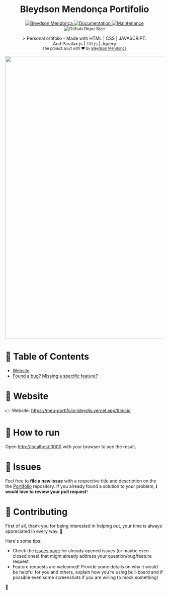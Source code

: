 <h1 align="center">Bleydson Mendonça Portifolio</h1>

<p align="center">	
   <a href="https://www.linkedin.com/in/bleydson-mendon%C3%A7a-24a1b2164/">
      <img alt="Bleydson Mendonça" src="https://img.shields.io/badge/-BleydsonM-4070f4?style=flat&logo=Linkedin&logoColor=white" />
   </a>
  <a href="https://github.com/BleydJS/Meu-Portifolio#readme">
    <img alt="Documentation" src="https://img.shields.io/badge/documentation-yes-4070f4.svg" target="_blank" />
  </a>
  <a href="">
    <img alt="Maintenance" src="https://img.shields.io/badge/Maintained%3F-yes-4070f4.svg" target="_blank" />
  </a>
 
  </a>
  
  <img alt="Github Repo Size" src="https://img.shields.io/github/repo-size/BleydJS/Meu-Portifolio" />
</p>

<div align="center">
> Personal ortifolio - Made with HTML | CSS | JAVASCRIPT. <br/>
 And Paralax.js | Tilt.js | Jquery
</div>

<div align="center">
  <sub>The project. Built with ❤︎ by
    <a href="https://github.com/BleydJS">Bleydson Mendonça</a>
    
  </sub>
</div>

<br />
<div align="center">
  <img src="https://user-images.githubusercontent.com/122636482/233455856-4c487b0c-a71d-49bf-b34a-00a25714d450.png" width="900">
</div>

# :pushpin: Table of Contents

* [Website](#eyes-website)
* [Found a bug? Missing a specific feature?](#bug-issues)


# :eyes: Website
👉  Website: https://meu-portifolio-bleydjs.vercel.app/#inicio
   
# :construction_worker: How to run


Open [http://localhost:3000](http://localhost:3000) with your browser to see the result.
<br>

# :bug: Issues

Feel free to **file a new issue** with a respective title and description on the the [Portifolio](https://github.com/BleydJS/Meu-Portifolio/issues) repository. If you already found a solution to your problem, **i would love to review your pull request**!

# :tada: Contributing
First of all, thank you for being interested in helping out, your time is always appreciated in every way. :100:

Here's some tips:

* Check the [issues page](https://github.com/BleydJS/Meu-Portifolio/issues) for already opened issues (or maybe even closed ones) that might already address your question/bug/feature request.
* Feature requests are welcomed! Provide some details on why it would be helpful for you and others, explain how you're using bull-board and if possible even some screenshots if you are willing to mock something!


🚀
